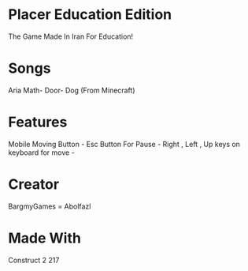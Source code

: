 # Placer Education Edition

The Game Made In Iran For Education!

# Songs

Aria Math-
Door-
Dog
(From Minecraft)

# Features

Mobile Moving Button -
Esc Button For Pause -
Right , Left , Up keys on keyboard for move -

# Creator

BargmyGames = Abolfazl

# Made With

Construct 2 217
